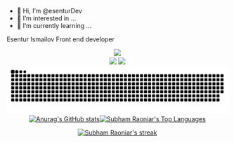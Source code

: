 - 👋 Hi, I’m @esenturDev
- 👀 I’m interested in ...
- 🌱 I’m currently learning ...

Esentur Ismailov
Front end developer

<div align="center">
  <a href="https://github.com/esenturDev">
  <img height="100" src="https://readme-typing-svg.herokuapp.com?color=blue&lines=Just+Frontend+Developer"/>
</a>
</div>
<div align="center">
    <img src="https://skillicons.dev/icons?i=javascript,typescript,firebase,nextjs,react,bootstrap,mui,html,css,vscode,github,figma,tailwind,git,vite" />
   <img src="https://skillicons.dev/icons?i=scss,styledcomponents,redux,vercel,nodejs,express,mongodb,nestjs,zustand,reactquery" />
</div>
<div align="center">
  <a href="https://github.com/esenturDev">
  <img src="https://github.com/bimashazaman/Github-snake-SVG/raw/master/snake.svg"
       alt="snake" /></a>
</div>
<div style="display: flex; justify-content: center; align-items: center;">
<a href="https://github.com/esenturDev"><img alt="Anurag's GitHub stats" src="https://github-readme-stats.vercel.app/api?username=esenturDev&show_icons=true&theme=radical&hide_border=true&bg_color=0D1117">
</a>
<a href="https://github.com/esenturDev"><img alt="Subham Raoniar's Top Languages" src="https://github-readme-stats.vercel.app/api/top-langs/?username=esenturDev&langs_count=8&count_private=true&theme=react&hide_border=true&bg_color=0D1117">
</a>
</div>

<p align="center">
    <a href="https://github.com/esenturDev">
        <img title="🔥 Get streak stats for your profile at git.io/streak-stats" alt="Subham Raoniar's streak" src="https://github-readme-streak-stats.herokuapp.com/?user=esenturDev&theme=black-ice&hide_border=true&stroke=0000&background=0D1117"/>
    </a>
</p>
